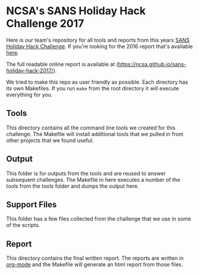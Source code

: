 # NCSA's SANS Holiday Hack Challenge 2017

Here is our team's repository for all tools and reports from this years [SANS Holiday Hack Challenge](https://www.holidayhackchallenge.com/2017/). If you're looking for the 2016 report that's available [here](https://ncsa.github.io/sans-holiday-hack-2016/).

The full readable online report is available at (https://ncsa.github.io/sans-holiday-hack-2017/).

We tried to make this repo as user friendly as possible. Each directory has its own Makefiles. If you run `make` from the root directory it will execute everything for you.

## Tools

This directory contains all the command line tools we created for this challenge. The Makefile will install additional tools that we pulled in from other projects that we found useful.

## Output

This folder is for outputs from the tools and are reused to answer subsequent challenges. The Makefile in here executes a number of the tools from the tools folder and dumps the output here.

## Support Files

This folder has a few files collected from the challenge that we use in some of the scripts.

## Report

This directory contains the final written report. The reports are written in [org-mode](https://orgmode.org/) and the Makefile will generate an html report from those files.
